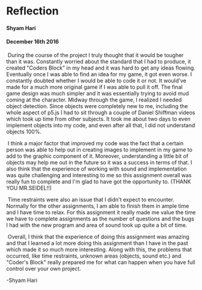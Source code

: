 # Reflection

#### Shyam Hari

#### December 16th 2016

​	During the course of the project I truly thought that it would be tougher than it was. Constantly worried about the standard that I had to produce, it created "Coders Block" in my head and it was hard to get any ideas flowing. Eventually once I was able to find an idea for my game, it got even worse. I constantly doubted whether I would be able to code it or not. It would've made for a much more original game if I was able to pull it off. The final game design was much simpler and it was essentially trying to avoid mud coming at the character. Midway through the game, I realized I needed object detection. Since objects were completely new to me, including the whole aspect of p5.js I had to sit through a couple of Daniel Shiffman videos which took up time from other subjects. It took me about two days to even implement objects into my code, and even after all that, I did not understand objects 100%. 

​	I think a major factor that improved my code was the fact that a certain person was able to help out in creating images to implement in my game to add to the graphic component of it. Moreover, understanding a little bit of objects may help me out in the future so it was a success in terms of that. I also think that the experience of working with sound and implementation was quite challenging and interesting to me so this assignment overall was really fun to complete and I'm glad to have got the opportunity to. (THANK YOU MR.SEIDEL!!)

​	Time restraints were also an issue that I didn't expect to encounter. Normally for the other assignments, I am able to finish them in ample time and I have time to relax. For this assignment it really made me value the time we have to complete assignments as the number of questions and the bugs I had with the new program and area of sound took up quite a bit of time. 

​	Overall, I think that the experience of doing this assignment was amazing and that I learned a lot more doing this assignment than I have in the past which made it so much more interesting. Along with this, the problems that occurred, like time restraints, unknown areas (objects, sound etc.) and "Coder's Block" really prepared me for what can happen when you have full control over your own project. 



-Shyam Hari 









